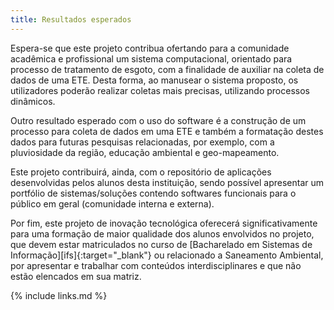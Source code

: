 ```yaml
---
title: Resultados esperados
---
```


Espera-se que este projeto contribua ofertando para a comunidade acadêmica e profissional  um sistema computacional, orientado para processo de tratamento de esgoto, com a finalidade de auxiliar na coleta de dados de uma ETE. Desta forma, ao manusear o sistema proposto, os utilizadores poderão realizar coletas mais precisas, utilizando processos dinâmicos. 

Outro resultado esperado com o uso do software é a construção de um processo para coleta de dados em uma ETE e também a formatação destes dados para futuras pesquisas relacionadas, por exemplo, com a pluviosidade da região, educação ambiental e geo-mapeamento.

Este projeto contribuirá, ainda, com o repositório de aplicações desenvolvidas pelos alunos desta instituição, sendo possível apresentar um portfólio de sistemas/soluções contendo softwares funcionais para o público em geral (comunidade interna e externa).

Por fim, este projeto de inovação tecnológica oferecerá significativamente para uma formação de maior qualidade dos alunos envolvidos no projeto, que devem estar matriculados no curso de [Bacharelado em Sistemas de Informação][ifs]{:target="_blank"} ou relacionado a Saneamento Ambiental, por apresentar e trabalhar com conteúdos interdisciplinares e que não estão elencados em sua matriz.

 {% include links.md %}